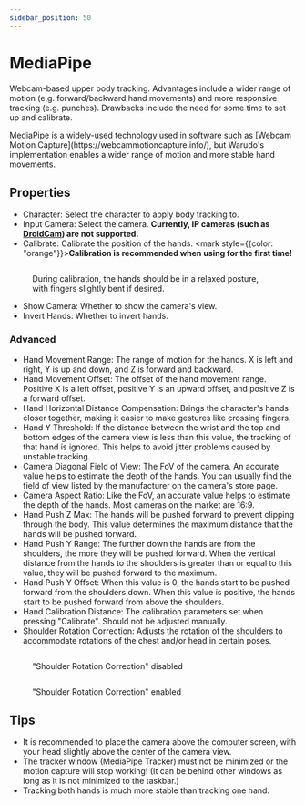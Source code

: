```yaml
---
sidebar_position: 50
---
```


# MediaPipe

Webcam-based upper body tracking. Advantages include a wider range of motion (e.g. forward/backward hand movements) and more responsive tracking (e.g. punches). Drawbacks include the need for some time to set up and calibrate.

<div className="hint hint-success">
MediaPipe is a widely-used technology used in software such as [Webcam Motion Capture](https://webcammotioncapture.info/), but Warudo's implementation enables a wider range of motion and more stable hand movements.
</div>

## Properties

* Character: Select the character to apply body tracking to.
* Input Camera: Select the camera. **Currently, IP cameras (such as** [**DroidCam**](https://play.google.com/store/apps/details?id=com.dev47apps.droidcam\&hl=en\_US\&gl=US\&pli=1)**) are not supported.**
* Calibrate: Calibrate the position of the hands. <mark style={{color: "orange"}}>**Calibration is recommended when using for the first time!**</mark>

<figure><img src="/images/image(51).jpg" alt="" /><figcaption><p>During calibration, the hands should be in a relaxed posture, with fingers slightly bent if desired.</p></figcaption></figure>

* Show Camera: Whether to show the camera's view.
* Invert Hands: Whether to invert hands.

### Advanced

* Hand Movement Range: The range of motion for the hands. X is left and right, Y is up and down, and Z is forward and backward.
* Hand Movement Offset: The offset of the hand movement range. Positive X is a left offset, positive Y is an upward offset, and positive Z is a forward offset.
* Hand Horizontal Distance Compensation: Brings the character's hands closer together, making it easier to make gestures like crossing fingers.
* Hand Y Threshold: If the distance between the wrist and the top and bottom edges of the camera view is less than this value, the tracking of that hand is ignored. This helps to avoid jitter problems caused by unstable tracking.
* Camera Diagonal Field of View: The FoV of the camera. An accurate value helps to estimate the depth of the hands. You can usually find the field of view listed by the manufacturer on the camera's store page.
* Camera Aspect Ratio: Like the FoV, an accurate value helps to estimate the depth of the hands. Most cameras on the market are 16:9.
* Hand Push Z Max: The hands will be pushed forward to prevent clipping through the body. This value determines the maximum distance that the hands will be pushed forward.
* Hand Push Y Range: The further down the hands are from the shoulders, the more they will be pushed forward. When the vertical distance from the hands to the shoulders is greater than or equal to this value, they will be pushed forward to the maximum.
* Hand Push Y Offset: When this value is 0, the hands start to be pushed forward from the shoulders down. When this value is positive, the hands start to be pushed forward from above the shoulders.
* Hand Calibration Distance: The calibration parameters set when pressing "Calibrate". Should not be adjusted manually.&#x20;
* Shoulder Rotation Correction: Adjusts the rotation of the shoulders to accommodate rotations of the chest and/or head in certain poses.

<div>

<figure><img src="/images/image(3)(1)(2).jpg" alt="" /><figcaption><p>"Shoulder Rotation Correction" disabled</p></figcaption></figure>

 

<figure><img src="/images/image(20)(2)(1).jpg" alt="" /><figcaption><p>"Shoulder Rotation Correction" enabled</p></figcaption></figure>

</div>

## **Tips**

* It is recommended to place the camera above the computer screen, with your head slightly above the center of the camera view.
* The tracker window (MediaPipe Tracker) must not be minimized or the motion capture will stop working! (It can be behind other windows as long as it is not minimized to the taskbar.)&#x20;
* Tracking both hands is much more stable than tracking one hand.
